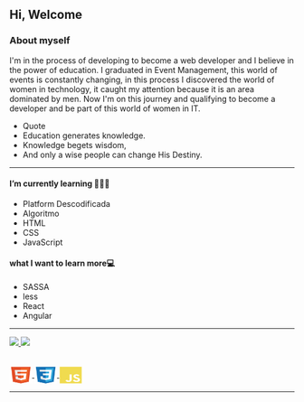 ## Hi, Welcome 

### About myself

I'm in the process of developing to become a web developer and I believe in the power of education.
I graduated in Event Management, this world of events is constantly changing, in this process I discovered the world of women in technology,
it caught my attention because it is an area dominated by men.
 Now I'm on this journey and qualifying to become a developer and be part of this world of women in IT.
 
- Quote
- Education generates knowledge.
- Knowledge begets wisdom,
- And only a wise people can change His Destiny.


----

#### I’m currently learning 👩🏾‍💻  
- Platform Descodificada
- Algoritmo
- HTML
- CSS
- JavaScript

#### what I want to learn more💻  
- SASSA 
- less
- React 
- Angular

----

 <div>
  <a href="https://github.com/fafibarreto">
  <img height="180em" src="https://github-readme-stats.vercel.app/api?username=fafibarreto&show_icons=true&theme=highcontrast&include_all_commits=true&count_private=true"/>    
   <img height="180em" src="https://github-readme-stats.vercel.app/api/top-langs/?username=fafibarreto&layout=compact&langs_count=7&theme=highcontrast"/>
</div><br>

 <div style="display: inline_block"><br>
  <img align="center" alt="fafi-HTML" height="30" width="40" src="https://raw.githubusercontent.com/devicons/devicon/master/icons/html5/html5-original.svg">
  <img align="center" alt="fafi-CSS" height="30" width="40" src="https://raw.githubusercontent.com/devicons/devicon/master/icons/css3/css3-original.svg">
   <img align="center" alt="fafi-Js" height="30" width="40" src="https://raw.githubusercontent.com/devicons/devicon/master/icons/javascript/javascript-plain.svg">
 </div>
 
 ---

 
